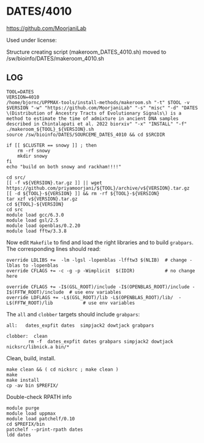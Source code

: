 DATES/4010
========================

<https://github.com/MoorjaniLab>

Used under license:



Structure creating script (makeroom_DATES_4010.sh) moved to /sw/bioinfo/DATES/makeroom_4010.sh

LOG
---
    TOOL=DATES
    VERSION=4010
    /home/bjornc/UPPMAX-tools/install-methods/makeroom.sh "-t" $TOOL -v $VERSION "-w" "https://github.com/MoorjaniLab" "-s" "misc" "-d" "DATES \(Distribution of Ancestry Tracts of Evolutionary Signals\) is a method to estimate the time of admixture in ancient DNA samples described in Chintalapati et al. 2022 biorxiv" "-x" "INSTALL" "-f"
    ./makeroom_${TOOL}_${VERSION}.sh 
    source /sw/bioinfo/DATES/SOURCEME_DATES_4010 && cd $SRCDIR

    if [[ $CLUSTER == snowy ]] ; then
        rm -rf snowy 
        mkdir snowy
    fi
    echo "build on both snowy and rackham!!!!"

    cd src/
    [[ -f v${VERSION}.tar.gz ]] || wget https://github.com/priyamoorjani/${TOOL}/archive/v${VERSION}.tar.gz
    [[ -d ${TOOL}-${VERSION} ]] && rm -rf ${TOOL}-${VERSION}
    tar xzf v${VERSION}.tar.gz 
    cd ${TOOL}-${VERSION}
    cd src
    module load gcc/6.3.0
    module load gsl/2.5
    module load openblas/0.2.20
    module load fftw/3.3.8

Now edit `Makefile` to find and load the right libraries and to build `grabpars`.  The corresponding lines should read:

    override LDLIBS +=  -lm -lgsl -lopenblas -lfftw3 $(NLIB)  # change -lblas to -lopenblas
    override CFLAGS += -c -g -p -Wimplicit  $(IDIR)           # no change here

    override CFLAGS += -I$(GSL_ROOT)/include -I$(OPENBLAS_ROOT)/include -I$(FFTW_ROOT)/include  # use env variables
    override LDFLAGS += -L$(GSL_ROOT)/lib -L$(OPENBLAS_ROOT)/lib/  -L$(FFTW_ROOT)/lib           # use env variables

The `all` and `clobber` targets should include `grabpars`:

    all:   dates_expfit dates  simpjack2 dowtjack grabpars

    clobber:  clean
            rm -f  dates_expfit dates grabpars simpjack2 dowtjack nicksrc/libnick.a bin/*


Clean, build, install.

    make clean && ( cd nicksrc ; make clean )
    make
    make install
    cp -av bin $PREFIX/

Double-check RPATH info

    module purge
    module load uppmax
    module load patchelf/0.10
    cd $PREFIX/bin
    patchelf --print-rpath dates
    ldd dates


